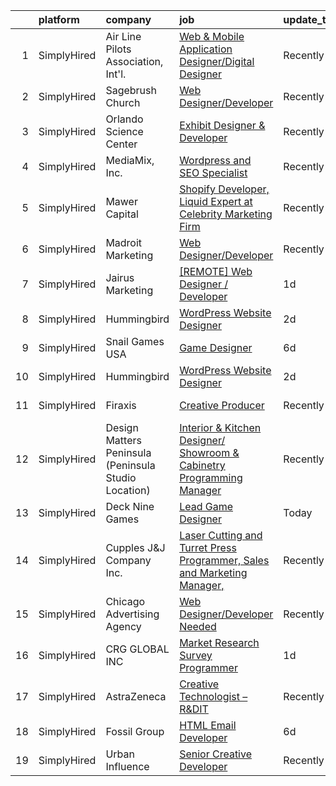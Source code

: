 

|    | platform    | company                                              | job                                                                                                                                                                                     | update_time   | location          |
|---:|:------------|:-----------------------------------------------------|:----------------------------------------------------------------------------------------------------------------------------------------------------------------------------------------|:--------------|:------------------|
|  1 | SimplyHired | Air Line Pilots Association, Int'l.                  | [Web & Mobile Application Designer/Digital Designer](https://www.simplyhired.com/job/A1OPXRMZmW8eb5JQ2iHQ8h6Db0Phx-JKPKJxSJM_yw3I8rE-UD81aw?q=creative+programmer)                      | Recently      | McLean, VA        |
|  2 | SimplyHired | Sagebrush Church                                     | [Web Designer/Developer](https://www.simplyhired.com/job/Eu1kD_fSBa-2PGUuwWBfNm98hw7GB3YW0oLlJ5UJm4EfbTjMxgmZrQ?q=creative+programmer)                                                  | Recently      | Albuquerque, NM   |
|  3 | SimplyHired | Orlando Science Center                               | [Exhibit Designer & Developer](https://www.simplyhired.com/job/JpuP0DVPATVwH0-XnxFsc8nJ-z6kfBqXsh9luvt7lVv6oPB3kNfQcg?q=creative+programmer)                                            | Recently      | Orlando, FL       |
|  4 | SimplyHired | MediaMix, Inc.                                       | [Wordpress and SEO Specialist](https://www.simplyhired.com/job/WzvsMCmw9YmZ0iHrtqSuV4hf0NtrnfCoF3ocdXja_7GkKt8KWIHP8A?q=creative+programmer)                                            | Recently      | Remote            |
|  5 | SimplyHired | Mawer Capital                                        | [Shopify Developer, Liquid Expert at Celebrity Marketing Firm](https://www.simplyhired.com/job/NcEYnlrZWGtaTY8GEPcARFKF3g_CBmWgiu0LK0-onmRAW4BlU5sUww?q=creative+programmer)            | Recently      | Clearwater, FL    |
|  6 | SimplyHired | Madroit Marketing                                    | [Web Designer/Developer](https://www.simplyhired.com/job/2ECCZKv_yRidqYSoG3u4dtl6EIssDNlefGaCRzsDoIHb3JnxZOP6Lw?q=creative+programmer)                                                  | Recently      | Remote            |
|  7 | SimplyHired | Jairus Marketing                                     | [[REMOTE] Web Designer / Developer](https://www.simplyhired.com/job/0ntjpNx7AcvNAcHDUJam85Dan6VDyt5iWH0M-S33U2pfyxhNJ_fmZg?q=creative+programmer)                                       | 1d            | St. Louis, MO     |
|  8 | SimplyHired | Hummingbird                                          | [WordPress Website Designer](https://www.simplyhired.com/job/Cs8G4gc8wQqIO3b7wNEZe77MprZzhV3NnC-xW5FIe3VvxBtBRpQv8w?q=creative+programmer)                                              | 2d            | Dallas, TX        |
|  9 | SimplyHired | Snail Games USA                                      | [Game Designer](https://www.simplyhired.com/job/iOeXHXIq86F5DhLeCWw1-n2GEogsdCAHuV9omnRFDj0ekPcs32MVaQ?q=creative+programmer)                                                           | 6d            | Remote            |
| 10 | SimplyHired | Hummingbird                                          | [WordPress Website Designer](https://www.simplyhired.com/job/Cs8G4gc8wQqIO3b7wNEZe77MprZzhV3NnC-xW5FIe3VvxBtBRpQv8w?q=creative+programmer)                                              | 2d            | Dallas, TX        |
| 11 | SimplyHired | Firaxis                                              | [Creative Producer](https://www.simplyhired.com/job/YZHsKd0iaVIiMkktLCt5yWjaMqDbEVIhkUk2KHSUENYUKaegeoAHbA?q=creative+programmer)                                                       | Recently      | Maryland City, MD |
| 12 | SimplyHired | Design Matters Peninsula (Peninsula Studio Location) | [Interior & Kitchen Designer/ Showroom & Cabinetry Programming Manager](https://www.simplyhired.com/job/YpCyLdAAdR4CznMJ5BDNEUm0wy36xhrCaXUrb0sUJ7eI9HOb2Bjwog?q=creative+programmer)   | Recently      | Redwood City, CA  |
| 13 | SimplyHired | Deck Nine Games                                      | [Lead Game Designer](https://www.simplyhired.com/job/UN5jtf64BvZVNek-z-vfg_RXfQAq-KGtLrz14Rq93GOedUky4FHajg?q=creative+programmer)                                                      | Today         | Remote            |
| 14 | SimplyHired | Cupples J&J Company Inc.                             | [Laser Cutting and Turret Press Programmer, Sales and Marketing Manager,](https://www.simplyhired.com/job/2Z3AG77fD7NN_lpo3XIECeD7eIWvaKrt6axn0CTiGwMGXzR2bPvWLg?q=creative+programmer) | Recently      | Jackson, TN       |
| 15 | SimplyHired | Chicago Advertising Agency                           | [Web Designer/Developer Needed](https://www.simplyhired.com/job/3WomrldDVp_gZau2C1LngZoA36zG91ldOR1uxfIywCG-c5eoqglKUw?q=creative+programmer)                                           | Recently      | Remote            |
| 16 | SimplyHired | CRG GLOBAL INC                                       | [Market Research Survey Programmer](https://www.simplyhired.com/job/fEpmAFX-1TvlUZyinbnNB4849JXN0JsNDp4SxCeBC8HgmUVx_bQZFQ?q=creative+programmer)                                       | 1d            | Remote            |
| 17 | SimplyHired | AstraZeneca                                          | [Creative Technologist – R&DIT](https://www.simplyhired.com/job/-m97RsB3g5jvtPWHINIUVrPtCg97cbfkcNXauojo1orhIozXlWHYsA?q=creative+programmer)                                           | Recently      | Gaithersburg, MD  |
| 18 | SimplyHired | Fossil Group                                         | [HTML Email Developer](https://www.simplyhired.com/job/b4j6Kywjg052uFKYaPsUlog7JSs681pCaag6Ekp4rwmaEKwHW0Fgug?q=creative+programmer)                                                    | 6d            | Richardson, TX    |
| 19 | SimplyHired | Urban Influence                                      | [Senior Creative Developer](https://www.simplyhired.com/job/lpE_bL-yjqpHSloyTj3b2W_ymBr2Qt4fxKsCaBDIyNYur2UKulPh3g?q=creative+programmer)                                               | Recently      | Remote            |
